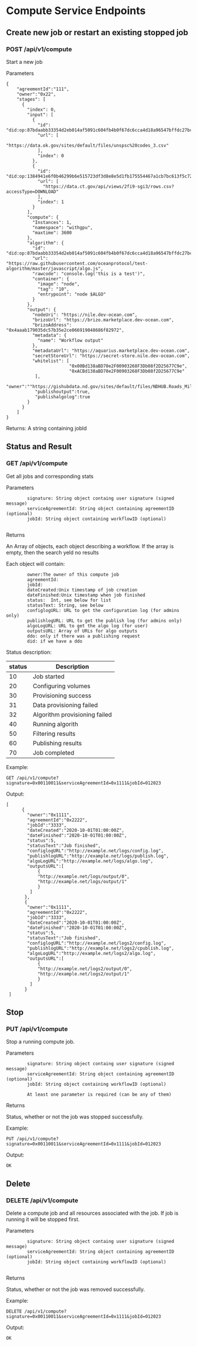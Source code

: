 # Compute Service Endpoints

## Create new job or restart an existing stopped job

### POST /api/v1/compute


Start a new job

Parameters
```
{
    "agreementId":"111",
    "owner":"0x22",
    "stages": [
      {
        "index": 0,
        "input": [
          {
            "id": "did:op:87bdaabb33354d2eb014af5091c604fb4b0f67dc6cca4d18a96547bffdc27bcf",
            "url": [
              "https://data.ok.gov/sites/default/files/unspsc%20codes_3.csv"
            ],
            "index": 0
          },
          {
            "id": "did:op:1384941e6f0b46299b6e515723df3d8e8e5d1fb175554467a1cb7bc613f5c72e",
            "url": [
              "https://data.ct.gov/api/views/2fi9-sgi3/rows.csv?accessType=DOWNLOAD"
            ],
            "index": 1
          }
        ],
        "compute": {
          "Instances": 1,
          "namespace": "withgpu",
          "maxtime": 3600
        },
        "algorithm": {
          "id": "did:op:87bdaabb33354d2eb014af5091c604fb4b0f67dc6cca4d18a96547bffdc27bcf",
          "url": "https://raw.githubusercontent.com/oceanprotocol/test-algorithm/master/javascript/algo.js",
          "rawcode": "console.log('this is a test')",
          "container": {
            "image": "node",
            "tag": "10",
            "entrypoint": "node $ALGO"
          }
        },
        "output": {
          "nodeUri": "https://nile.dev-ocean.com",
          "brizoUrl": "https://brizo.marketplace.dev-ocean.com",
          "brizoAddress": "0x4aaab179035dc57b35e2ce066919048686f82972",
          "metadata": {
            "name": "Workflow output"
          },
          "metadataUrl": "https://aquarius.marketplace.dev-ocean.com",
          "secretStoreUrl": "https://secret-store.nile.dev-ocean.com",
          "whitelist": [
                        "0x00Bd138aBD70e2F00903268F3Db08f2D25677C9e",
                        "0xACBd138aBD70e2F00903268F3Db08f2D25677C9e"
           ],
           "owner":""https://gishubdata.nd.gov/sites/default/files/NDHUB.Roads_MileMarkers_1.csv"",
           "publishoutput":true,
           "publishalgolog":true
        }
      }
    ]
}
```

Returns:
A string containing jobId




## Status and Result
  
  
### GET /api/v1/compute
   
   
Get all jobs and corresponding stats

Parameters
```
        signature: String object containg user signature (signed message)
        serviceAgreementId: String object containing agreementID (optional)
        jobId: String object containing workflowID (optional)
        
```

Returns

An Array of objects, each object describing a workflow. If the array is empty, then the search yeld no results

Each object will contain:
```
        owner:The owner of this compute job
        agreementId:
        jobId:
        dateCreated:Unix timestamp of job creation
        dateFinished:Unix timestamp when job finished
        status:  Int, see below for list
        statusText: String, see below
        configlogURL: URL to get the configuration log (for admins only)
        publishlogURL: URL to get the publish log (for admins only)
        algoLogURL: URL to get the algo log (for user)
        outputsURL: Array of URLs for algo outputs
        ddo: only if there was a publishing request
        did: if we have a ddo
```

Status description:

| status   | Description        |
|----------|--------------------|
|  10       | Job started        |
|  20       | Configuring volumes|
|  30       | Provisioning success |
|  31       | Data provisioning failed |
|  32       | Algorithm provisioning failed |
|  40       | Running algorith   |
|  50       | Filtering results  |
|  60       | Publishing results |
|  70       | Job completed      |


Example:
```
GET /api/v1/compute?signature=0x00110011&serviceAgreementId=0x1111&jobId=012023
```

Output:
```
[
      {
        "owner":"0x1111",
        "agreementId":"0x2222",
        "jobId":"3333",
        "dateCreated":"2020-10-01T01:00:00Z",
        "dateFinished":"2020-10-01T01:00:00Z",
        "status":5,
        "statusText":"Job finished",
        "configlogURL":"http://example.net/logs/config.log",
        "publishlogURL":"http://example.net/logs/publish.log",
        "algoLogURL":"http://example.net/logs/algo.log",
        "outputsURL":[
            {
            "http://example.net/logs/output/0",
            "http://example.net/logs/output/1"
            }
         ]
       },
       {
        "owner":"0x1111",
        "agreementId":"0x2222",
        "jobId":"3333",
        "dateCreated":"2020-10-01T01:00:00Z",
        "dateFinished":"2020-10-01T01:00:00Z",
        "status":5,
        "statusText":"Job finished",
        "configlogURL":"http://example.net/logs2/config.log",
        "publishlogURL":"http://example.net/logs2/cpublish.log",
        "algoLogURL":"http://example.net/logs2/algo.log",
        "outputsURL":[
            {
            "http://example.net/logs2/output/0",
            "http://example.net/logs2/output/1"
            }
         ]
       }
 ]
 ```
       
## Stop
  
  
### PUT /api/v1/compute
   
   
Stop a running compute job.

Parameters
```
        signature: String object containg user signature (signed message)
        serviceAgreementId: String object containing agreementID (optional)
        jobId: String object containing workflowID (optional)
        
        At least one parameter is required (can be any of them)
```

Returns

Status, whether or not the job was stopped successfully.

Example:
```
PUT /api/v1/compute?signature=0x00110011&serviceAgreementId=0x1111&jobId=012023
```

Output:
```
OK
```

## Delete

### DELETE /api/v1/compute

Delete a compute job and all resources associated with the job. If job is running it will be stopped first.

Parameters
```
        signature: String object containg user signature (signed message)
        serviceAgreementId: String object containing agreementID (optional)
        jobId: String object containing workflowID (optional)
        
```

Returns

Status, whether or not the job was removed successfully.

Example:
```
DELETE /api/v1/compute?signature=0x00110011&serviceAgreementId=0x1111&jobId=012023
```

Output:
```
OK
```

